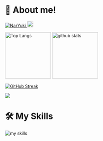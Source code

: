 
# 👋 About me!

<p align="left">
  <a href="https://github.com/NarYuki/NarYuki/">
    <img src="https://komarev.com/ghpvc/?username=NarYuki&label=Profile+Views" alt="NarYuki" />
  </a>
  <a href="https://github.com/NarYuki">
    <img height="20" src="https://img.shields.io/github/followers/NarYuki?label=follow&logo=github&style=flat" />
  </a>
</p>

<p align="left"> 
  <img alt="Top Langs" height="150px" src="https://readme-vercel.nrr.moe/api/top-langs/?username=NarYuki&layout=compact&show_icons=true&theme=vue&hide=jupyter%20notebook,Makefile,CMake,TeX,HTML&count_private=true" />
  <img alt="github stats" height="150px" src="https://readme-vercel.nrr.moe/api?username=NarYuki&show_icons=true&theme=vue&count_private=true&include_all_commits=true" />
</p>

[![GitHub Streak](https://streak-stats.demolab.com?user=NarYuki&theme=vue)](https://git.io/streak-stats)

![](https://github-profile-summary-cards.vercel.app/api/cards/profile-details?username=NarYuki&theme=vue)

# 🛠️ My Skills

<img alt="my skills" src="https://skillicons.dev/icons?theme=light&perline=8&i=python,js,firebase,cloudflare,mysql,sqlite,git,linux,markdown" />
